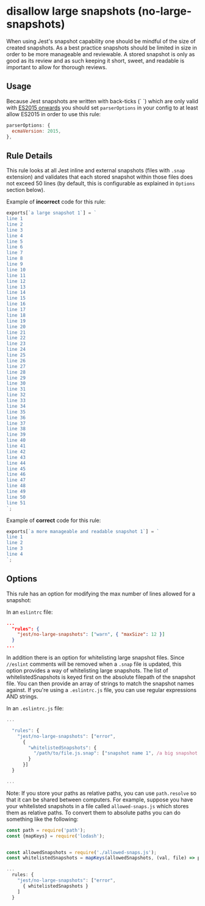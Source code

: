 # disallow large snapshots (no-large-snapshots)

When using Jest's snapshot capability one should be mindful of the size of
created snapshots. As a best practice snapshots should be limited in size in
order to be more manageable and reviewable. A stored snapshot is only as good as
its review and as such keeping it short, sweet, and readable is important to
allow for thorough reviews.

## Usage

Because Jest snapshots are written with back-ticks (\` \`) which are only valid
with
[ES2015 onwards](https://developer.mozilla.org/en-US/docs/Web/JavaScript/Reference/Template_literals)
you should set `parserOptions` in your config to at least allow ES2015 in order
to use this rule:

```js
parserOptions: {
  ecmaVersion: 2015,
},
```

## Rule Details

This rule looks at all Jest inline and external snapshots (files with `.snap`
extension) and validates that each stored snapshot within those files does not
exceed 50 lines (by default, this is configurable as explained in `Options`
section below).

Example of **incorrect** code for this rule:

```js
exports[`a large snapshot 1`] = `
line 1
line 2
line 3
line 4
line 5
line 6
line 7
line 8
line 9
line 10
line 11
line 12
line 13
line 14
line 15
line 16
line 17
line 18
line 19
line 20
line 21
line 22
line 23
line 24
line 25
line 26
line 27
line 28
line 29
line 30
line 31
line 32
line 33
line 34
line 35
line 36
line 37
line 38
line 39
line 40
line 41
line 42
line 43
line 44
line 45
line 46
line 47
line 48
line 49
line 50
line 51
`;
```

Example of **correct** code for this rule:

```js
exports[`a more manageable and readable snapshot 1`] = `
line 1
line 2
line 3
line 4
`;
```

## Options

This rule has an option for modifying the max number of lines allowed for a
snapshot:

In an `eslintrc` file:

```json
...
  "rules": {
    "jest/no-large-snapshots": ["warn", { "maxSize": 12 }]
  }
...
```

In addition there is an option for whitelisting large snapshot files. Since
`//eslint` comments will be removed when a `.snap` file is updated, this option
provides a way of whitelisting large snapshots. The list of whitelistedSnapshots
is keyed first on the absolute filepath of the snapshot file. You can then
provide an array of strings to match the snapshot names against. If you're using
a `.eslintrc.js` file, you can use regular expressions AND strings.

In an `.eslintrc.js` file:

```javascript
...

  "rules": {
    "jest/no-large-snapshots": ["error",
      {
        "whitelistedSnapshots": {
          "/path/to/file.js.snap": ["snapshot name 1", /a big snapshot \d+/]
        }
      }]
  }

...
```

Note: If you store your paths as relative paths, you can use `path.resolve` so
that it can be shared between computers. For example, suppose you have your
whitelisted snapshots in a file called `allowed-snaps.js` which stores them as
relative paths. To convert them to absolute paths you can do something like the
following:

```javascript
const path = require('path');
const {mapKeys} = require('lodash');


const allowedSnapshots = require('./allowed-snaps.js');
const whitelistedSnapshots = mapKeys(allowedSnapshots, (val, file) => path.resolve(__dirname, file));

...
  rules: {
    "jest/no-large-snapshots": ["error",
      { whitelistedSnapshots }
    ]
  }
```

